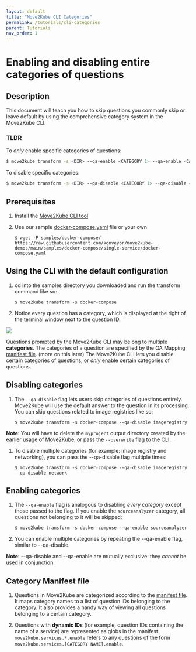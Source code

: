 ```yaml
---
layout: default
title: "Move2Kube CLI Categories"
permalink: /tutorials/cli-categories
parent: Tutorials
nav_order: 1
---
```


# Enabling and disabling entire categories of questions

## Description

This document will teach you how to skip questions you commonly skip or leave default by using the comprehensive category system in the Move2Kube CLI.

### TLDR

To *only* enable specific categories of questions:
```bash
$ move2kube transform -s <DIR> --qa-enable <CATEGORY 1> --qa-enable <CATEGORY 2>...
```

To disable specific categories:
```bash
$ move2kube transform -s <DIR> --qa-disable <CATEGORY 1> --qa-disable <CATEGORY 2>...
```

## Prerequisites

1. Install the [Move2Kube CLI tool](https://move2kube.konveyor.io/installation/cli)

1. Use our sample [docker-compose.yaml](https://raw.githubusercontent.com/konveyor/move2kube-demos/main/samples/docker-compose/single-service/docker-compose.yaml) file or your own

   ```console
   $ wget -P samples/docker-compose/ https://raw.githubusercontent.com/konveyor/move2kube-demos/main/samples/docker-compose/single-service/docker-compose.yaml
   ```

## Using the CLI with the default configuration

1. cd into the samples directory you downloaded and run the transform command like so:

    ```console
    $ move2kube transform -s docker-compose
    ```

1. Notice every question has a category, which is displayed at the right of the terminal window next to the question ID.

<img src="{{ site.baseurl }}/assets/images/m2k-qa-category.png"/>

Questions prompted by the Move2Kube CLI may belong to multiple **categories**. The categories of a question are specified by the QA Mapping [manifest file](https://raw.githubusercontent.com/konveyor/move2kube/efd1bdcccbd921457b09e21f1bd9a1b39bd7b06d/assets/built-in/qa/qamappings.yaml). (more on this later)
The Move2Kube CLI lets you disable certain categories of questions, or *only* enable certain categories of questions.

## Disabling categories

1. The `--qa-disable` flag lets users skip categories of questions entirely. Move2Kube will use the default answer to the question in its processing. You can skip questions related to image registries like so:

    ```console
    $ move2kube transform -s docker-compose --qa-disable imageregistry
    ```

**Note**: You will have to delete the `myproject` output directory created by the earlier usage of Move2Kube, or pass the `--overwrite` flag to the CLI.

1. To disable multiple categories (for example: image registry and networking), you can pass the --qa-disable flag multiple times:

    ```console
    $ move2kube transform -s docker-compose --qa-disable imageregistry --qa-disable network
    ```

## Enabling categories

1. The `--qa-enable` flag is analogous to disabling *every category* except those passed to the flag. If you enable the `sourceanalyzer` category, all questions not belonging to it will be skipped:

    ```console
    $ move2kube transform -s docker-compose --qa-enable sourceanalyzer
    ```

1. You can enable multiple categories by repeating the --qa-enable flag, similar to --qa-disable.

**Note**: --qa-disable and --qa-enable are mutually exclusive: they _cannot_ be used in conjunction.

## Category Manifest file

1. Questions in Move2Kube are categorized according to the [manifest file](https://raw.githubusercontent.com/konveyor/move2kube/efd1bdcccbd921457b09e21f1bd9a1b39bd7b06d/assets/built-in/qa/qamappings.yaml). It maps category names to a list of question IDs belonging to the category. It also provides a handy way of viewing all questions belonging to a certain category.

1. Questions with **dynamic IDs** (for example, question IDs containing the name of a service) are represented as globs in the manifest. `move2kube.services.*.enable` refers to any questions of the form `move2kube.services.[CATEGORY NAME].enable`.